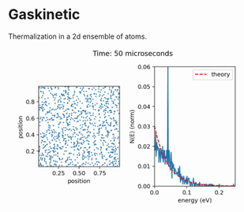 # Gaskinetic

Thermalization in a 2d ensemble of atoms.

<img src="/gaskinetic/Animationen/gaskinetic_vsE.png" width="600"></img>
